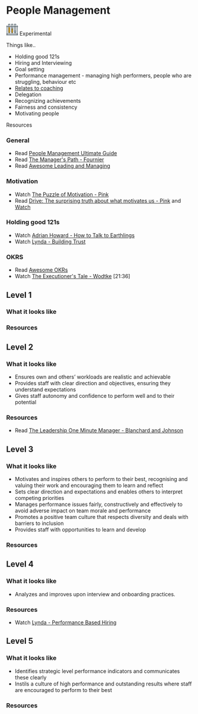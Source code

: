 # People Management
![Experimental](../Images/test-lab-tubes.png)  Experimental

Things like..
- Holding good 121s
- Hiring and Interviewing
- Goal setting
- Performance management - managing high performers, people who are struggling, behaviour etc
- [Relates to coaching](Coaching.md)
- Delegation
- Recognizing achievements
- Fairness and consistency
- Motivating people


Resources

### General
- Read [People Management Ultimate Guide](https://www.makingbusinessmatter.co.uk/people-management-skills-ultimate/)
- Read [The Manager's Path - Fournier](https://www.amazon.com/Managers-Path-Leaders-Navigating-Growth/dp/1491973897)
- Read [Awesome Leading and Managing](https://github.com/LappleApple/awesome-leading-and-managing)

### Motivation
- Watch [The Puzzle of Motivation - Pink](http://www.ted.com/talks/dan_pink_on_motivation?language=en)
- Read [Drive: The surprising truth about what motivates us - Pink](https://www.amazon.com/Drive-Surprising-Truth-About-Motivates/dp/1594484805) and [Watch](https://www.youtube.com/watch?v=u6XAPnuFjJc)

### Holding good 121s
- Watch [Adrian Howard - How to Talk to Earthlings](https://www.youtube.com/watch?v=B1wgGzO6SIg)
- Watch [Lynda - Building Trust](https://www.lynda.com/Business-Skills-tutorials/Building-Trust/156547-2.html)

### OKRS
- Read [Awesome OKRs](https://github.com/domenicosolazzo/awesome-okr)
- Watch [The Executioner's Tale - Wodtke](https://vimeo.com/86392023)  [21:36]

## Level 1

### What it looks like

### Resources

## Level 2

### What it looks like

- Ensures own and others’ workloads are realistic and achievable
- Provides staff with clear direction and objectives, ensuring they understand expectations
- Gives staff autonomy and confidence to perform well and to their potential

### Resources

- Read [The Leadership One Minute Manager - Blanchard and Johnson](https://www.amazon.com/New-One-Minute-Manager/dp/0062367544)

## Level 3

### What it looks like

- Motivates and inspires others to perform to their best, recognising and valuing their work and encouraging them to learn and reflect
- Sets clear direction and expectations and enables others to interpret competing priorities
- Manages performance issues fairly, constructively and effectively to avoid adverse impact on team morale and performance
- Promotes a positive team culture that respects diversity and deals with barriers to inclusion
- Provides staff with opportunities to learn and develop

### Resources

## Level 4

### What it looks like

 - Analyzes and improves upon interview and onboarding practices.

### Resources

- Watch [Lynda - Performance Based Hiring](https://www.lynda.com/Business-Skills-tutorials/Performance-Based-Hiring/429635-2.html)

## Level 5

### What it looks like
- Identifies strategic level performance indicators and communicates these clearly
- Instils a culture of high performance and outstanding results where staff are encouraged to perform to their best

### Resources